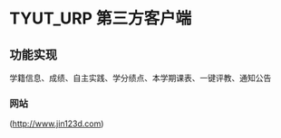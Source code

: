 TYUT_URP 第三方客户端
===================================  
功能实现
-----------------------------------  
学籍信息、成绩、自主实践、学分绩点、本学期课表、一键评教、通知公告
### 网站  
(http://www.jin123d.com) 
